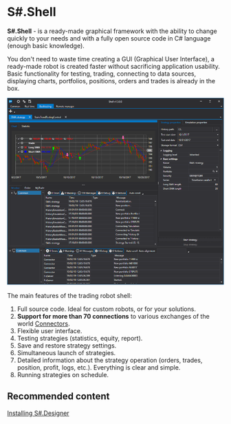 # S\#.Shell

**S\#.Shell** \- is a ready\-made graphical framework with the ability to change quickly to your needs and with a fully open source code in C\# language (enough basic knowledge). 

You don't need to waste time creating a GUI (Graphical User Interface), a ready\-made robot is created faster without sacrificing application usability. Basic functionality for testing, trading, connecting to data sources, displaying charts, portfolios, positions, orders and trades is already in the box.

![Shell Title 00](../images/Shell_Title_00.png)

The main features of the trading robot shell:

1. Full source code. Ideal for custom robots, or for your solutions.
2. **Support for more than 70 connections** to various exchanges of the world [Connectors](API_Connectors.md).
3. Flexible user interface.
4. Testing strategies (statistics, equity, report).
5. Save and restore strategy settings.
6. Simultaneous launch of strategies.
7. Detailed information about the strategy operation (orders, trades, position, profit, logs, etc.). Everything is clear and simple.
8. Running strategies on schedule.

## Recommended content

[Installing S\#.Designer](Designer_Installation.md)

